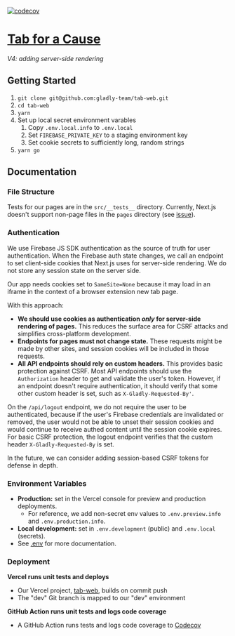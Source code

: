 [![codecov](https://codecov.io/gh/gladly-team/tab-web/branch/master/graph/badge.svg?token=Hbjg2dNtLv)](https://codecov.io/gh/gladly-team/tab-web)

# [Tab for a Cause](https://tab.gladly.io/)

_V4: adding server-side rendering_

## Getting Started

1. `git clone git@github.com:gladly-team/tab-web.git`
2. `cd tab-web`
3. `yarn`
4. Set up local secret environment varables
    1. Copy `.env.local.info` to `.env.local`
    2. Set `FIREBASE_PRIVATE_KEY` to a staging environment key
    3. Set cookie secrets to sufficiently long, random strings
5. `yarn go`

## Documentation

### File Structure

Tests for our pages are in the `src/__tests__` directory. Currently, Next.js doesn't support non-page files in the `pages` directory (see [issue](https://github.com/zeit/next.js/issues/3728#issuecomment-363964953)).

### Authentication

We use Firebase JS SDK authentication as the source of truth for user authentication. When the Firebase auth state changes, we call an endpoint to set client-side cookies that Next.js uses for server-side rendering. We do not store any session state on the server side.

Our app needs cookies set to `SameSite=None` because it may load in an iframe in the context of a browser extension new tab page.

With this approach:

- **We should use cookies as authentication _only_ for server-side rendering of pages.** This reduces the surface area for CSRF attacks and simplifies cross-platform development.
- **Endpoints for pages must not change state.** These requests might be made by other sites, and session cookies will be included in those requests.
- **All API endpoints should rely on custom headers.** This provides basic protection against CSRF. Most API endpoints should use the `Authorization` header to get and validate the user's token. However, if an endpoint doesn't require authentication, it should verify that some other custom header is set, such as `X-Gladly-Requested-By'`.

On the `/api/logout` endpoint, we do not require the user to be authenticated, because if the user's Firebase credentials are invalidated or removed, the user would not be able to unset their session cookies and would continue to receive authed content until the session cookie expires. For basic CSRF protection, the logout endpoint verifies that the custom header `X-Gladly-Requested-By` is set.

In the future, we can consider adding session-based CSRF tokens for defense in depth.

### Environment Variables

- **Production:** set in the Vercel console for preview and production deployments.
  - For reference, we add non-secret env values to `.env.preview.info` and `.env.production.info`.
- **Local development:** set in `.env.development` (public) and `.env.local` (secrets).
- See [.env](./.env) for more documentation.

### Deployment

**Vercel runs unit tests and deploys**

- Our Vercel project, [tab-web](https://vercel.com/gladly-team/tab-web), builds on commit push
- The "dev" Git branch is mapped to our "dev" environment

**GitHub Action runs unit tests and logs code coverage**

- A GitHub Action runs tests and logs code coverage to [Codecov](https://codecov.io/gh/gladly-team/tab-web)
